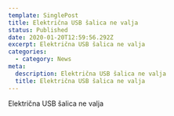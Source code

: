 ```yaml
---
template: SinglePost
title: Električna USB šalica ne valja
status: Published
date: 2020-01-20T12:59:56.292Z
excerpt: Električna USB šalica ne valja
categories:
  - category: News
meta:
  description: Električna USB šalica ne valja
  title: Električna USB šalica ne valja
---
```

Električna USB šalica ne valja
